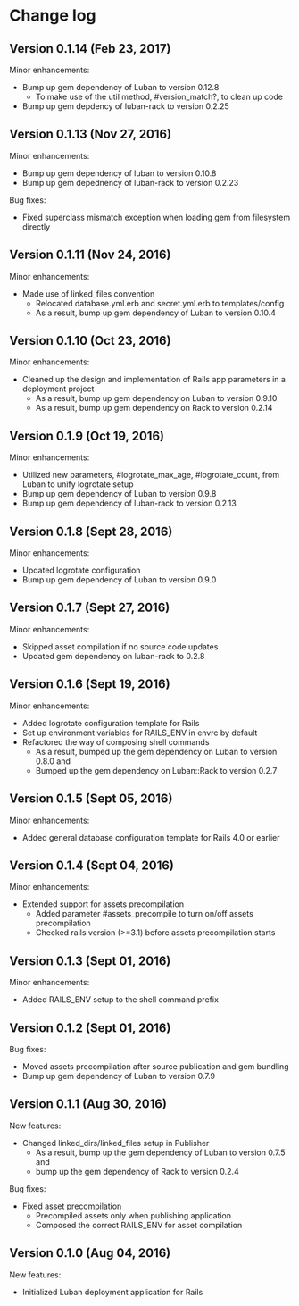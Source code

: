 # Change log

## Version 0.1.14 (Feb 23, 2017)

Minor enhancements: 
  * Bump up gem dependency of Luban to version 0.12.8
    * To make use of the util method, #version_match?, to clean up code
  * Bump up gem depdency of luban-rack to version 0.2.25

## Version 0.1.13 (Nov 27, 2016)

Minor enhancements:
  * Bump up gem dependency of luban to version 0.10.8
  * Bump up gem depednency of luban-rack to version 0.2.23

Bug fixes:
  * Fixed superclass mismatch exception when loading gem from filesystem directly

## Version 0.1.11 (Nov 24, 2016)

Minor enhancements:
  * Made use of linked_files convention
    * Relocated database.yml.erb and secret.yml.erb to templates/config
    * As a result, bump up gem dependency of Luban to version 0.10.4

## Version 0.1.10 (Oct 23, 2016)

Minor enhancements:
  * Cleaned up the design and implementation of Rails app parameters in a deployment project
    * As a result, bump up gem dependency on Luban to version 0.9.10
    * As a result, bump up gem dependency on Rack to version 0.2.14

## Version 0.1.9 (Oct 19, 2016)

Minor enhancements:
  * Utilized new parameters, #logrotate_max_age, #logrotate_count, from Luban to unify logrotate setup
  * Bump up gem dependency of Luban to version 0.9.8
  * Bump up gem dependency of luban-rack to version 0.2.13

## Version 0.1.8 (Sept 28, 2016)

Minor enhancements:
  * Updated logrotate configuration
  * Bump up gem dependency of Luban to version 0.9.0

## Version 0.1.7 (Sept 27, 2016)

Minor enhancements:
  * Skipped asset compilation if no source code updates
  * Updated gem dependency on luban-rack to 0.2.8

## Version 0.1.6 (Sept 19, 2016)

Minor enhancements:
  * Added logrotate configuration template for Rails
  * Set up environment variables for RAILS_ENV in envrc by default
  * Refactored the way of composing shell commands
    * As a result, bumped up the gem dependency on Luban to version 0.8.0 and
    * Bumped up the gem dependency on Luban::Rack to version 0.2.7


## Version 0.1.5 (Sept 05, 2016)

Minor enhancements:
  * Added general database configuration template for Rails 4.0 or earlier

## Version 0.1.4 (Sept 04, 2016)

Minor enhancements:
  * Extended support for assets precompilation
    * Added parameter #assets_precompile to turn on/off assets precompilation
    * Checked rails version (>=3.1) before assets precompilation starts

## Version 0.1.3 (Sept 01, 2016)

Minor enhancements:
  * Added RAILS_ENV setup to the shell command prefix

## Version 0.1.2 (Sept 01, 2016)

Bug fixes:
  * Moved assets precompilation after source publication and gem bundling
  * Bump up gem dependency of Luban to version 0.7.9

## Version 0.1.1 (Aug 30, 2016)

New features:
  * Changed linked_dirs/linked_files setup in Publisher
    * As a result, bump up the gem dependency of Luban to version 0.7.5 and
    * bump up the gem dependency of Rack to version 0.2.4

Bug fixes:
  * Fixed asset precompilation
    * Precompiled assets only when publishing application
    * Composed the correct RAILS_ENV for asset compilation

## Version 0.1.0 (Aug 04, 2016)

New features:
  * Initialized Luban deployment application for Rails
